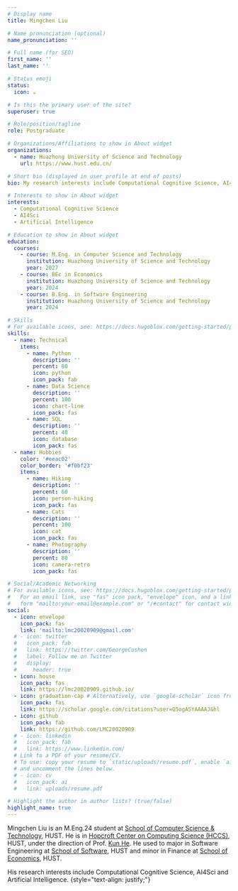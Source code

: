 ```yaml
---
# Display name
title: Mingchen Liu

# Name pronunciation (optional)
name_pronunciation: ''

# Full name (for SEO)
first_name: ''
last_name: ''

# Status emoji
status:
  icon: ☕️

# Is this the primary user of the site?
superuser: true

# Role/position/tagline
role: Postgraduate

# Organizations/Affiliations to show in About widget
organizations:
  - name: Huazhong University of Science and Technology
    url: https://www.hust.edu.cn/

# Short bio (displayed in user profile at end of posts)
bio: My research interests include Computational Cognitive Science, AI4Sci and Artificial Intelligence.

# Interests to show in About widget
interests:
  - Computational Cognitive Science
  - AI4Sci
  - Artificial Intelligence

# Education to show in About widget
education:
  courses:
    - course: M.Eng. in Computer Science and Technology
      institution: Huazhong University of Science and Technology
      year: 2027
    - course: BEc in Economics
      institution: Huazhong University of Science and Technology
      year: 2024
    - course: B.Eng. in Software Engineering
      institution: Huazhong University of Science and Technology
      year: 2024

# Skills
# For available icons, see: https://docs.hugoblox.com/getting-started/page-builder/#icons
skills:
  - name: Technical
    items:
      - name: Python
        description: ''
        percent: 80
        icon: python
        icon_pack: fab
      - name: Data Science
        description: ''
        percent: 100
        icon: chart-line
        icon_pack: fas
      - name: SQL
        description: ''
        percent: 40
        icon: database
        icon_pack: fas
  - name: Hobbies
    color: '#eeac02'
    color_border: '#f0bf23'
    items:
      - name: Hiking
        description: ''
        percent: 60
        icon: person-hiking
        icon_pack: fas
      - name: Cats
        description: ''
        percent: 100
        icon: cat
        icon_pack: fas
      - name: Photography
        description: ''
        percent: 80
        icon: camera-retro
        icon_pack: fas

# Social/Academic Networking
# For available icons, see: https://docs.hugoblox.com/getting-started/page-builder/#icons
#   For an email link, use "fas" icon pack, "envelope" icon, and a link in the
#   form "mailto:your-email@example.com" or "/#contact" for contact widget.
social:
  - icon: envelope
    icon_pack: fas
    link: 'mailto:lmc20020909@gmail.com'
  # - icon: twitter
  #   icon_pack: fab
  #   link: https://twitter.com/GeorgeCushen
  #   label: Follow me on Twitter
  #   display:
  #     header: true
  - icon: house
    icon_pack: fas
    link: https://lmc20020909.github.io/
  - icon: graduation-cap # Alternatively, use `google-scholar` icon from `ai` icon pack
    icon_pack: fas
    link: https://scholar.google.com/citations?user=Q5ogASYAAAAJ&hl
  - icon: github
    icon_pack: fab
    link: https://github.com/LMC20020909
  # - icon: linkedin
  #   icon_pack: fab
  #   link: https://www.linkedin.com/
  # Link to a PDF of your resume/CV.
  # To use: copy your resume to `static/uploads/resume.pdf`, enable `ai` icons in `params.yaml`,
  # and uncomment the lines below.
  # - icon: cv
  #   icon_pack: ai
  #   link: uploads/resume.pdf

# Highlight the author in author lists? (true/false)
highlight_name: true
---
```


<!-- Chien Shiung Wu is a professor of artificial intelligence at the Stanford AI Lab. Her research interests include distributed robotics, mobile computing and programmable matter. She leads the Robotic Neurobiology group, which develops self-reconfiguring robots, systems of self-organizing robots, and mobile sensor networks. -->
Mingchen Liu is an M.Eng.24 student at [School of Computer Science & Technology](https://cs.hust.edu.cn/), HUST. He is in [Hopcroft Center on Computing Science (HCCS)](https://hccs.hust.edu.cn/), HUST, under the direction of Prof. [Kun He](http://faculty.hust.edu.cn/hekun/zh_CN/index.htm). He used to major in Software Engineering at [School of Software](https://sse.hust.edu.cn/), HUST and minor in Finance at [School of Economics](http://english.eco.hust.edu.cn/index.htm), HUST.

His research interests include Computational Cognitive Science, AI4Sci and Artificial Intelligence.
{style="text-align: justify;"}
